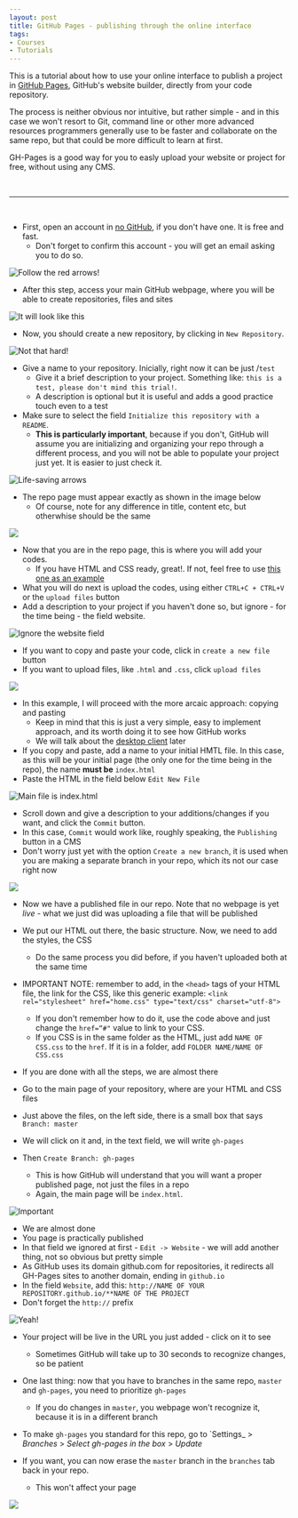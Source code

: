 ```yaml
---
layout: post
title: GitHub Pages - publishing through the online interface
tags:
- Courses
- Tutorials
---
```


This is a tutorial about how to use your online interface to publish a project in [GitHub Pages](https://pages.github.com/), GitHub's
website builder, directly from your code repository.

The process is neither obvious nor intuitive, but rather simple - and in this case we won't resort to Git, command line or other more
advanced resources programmers generally use to be faster and collaborate on the same repo, but that could be more difficult to learn
at first.

GH-Pages is a good way for you to easly upload your website or project for free, without using any CMS.

<br>

- - -
<br>

* First, open an account in [no GitHub][5], if you don't have one. It is free and fast.
  * Don't forget to confirm this account - you will get an email asking you to do so.

![Follow the red arrows!][6]

* After this step, access your main GitHub webpage, where you will be able to create repositories, files and sites


![It will look like this][7]

* Now, you should create a new repository, by clicking in `New Repository`.


![Not that hard!][8]

* Give a name to your repository. Inicially, right now it can be just /`test`
  * Give it a brief description to your project. Something like: `this is a test, please don't mind this trial!`.
  * A description is optional but it is useful and adds a good practice touch even to a test
* Make sure to select the field `Initialize this repository with a README`.
  * **This is particularly important**, because if you don't, GitHub will assume you are initializing and
  organizing your repo through a different process, and you will not be able to populate your project just yet.
  It is easier to just check it.


![Life-saving arrows][9]

* The repo page must appear exactly as shown in the image below
  * Of course, note for any difference in title, content etc, but otherwhise should be the same


![][10]

* Now that you are in the repo page, this is where you will add your codes.
  * If you have HTML and CSS ready, great!. If not, feel free to use [this one as an example](https://github.com/voltdatalab/template-courses)
* What you will do next is upload the codes, using either `CTRL+C + CTRL+V` or the `upload files` button
* Add a description to your project if you haven't done so, but ignore - for the time being - the field website.


![Ignore the website field][11]

* If you want to copy and paste your code, click in `create a new file` button
* If you want to upload files, like `.html` and `.css`, click `upload files`




![][12]

* In this example, I will proceed with the more arcaic approach: copying and pasting
  * Keep in mind that this is just a very simple, easy to implement approach, and its worth doing it to see how GitHub works
  * We will talk about the [desktop client](https://desktop.github.com/) later
* If you copy and paste, add a name to your initial HMTL file. In this case, as this will be your initial page
(the only one for the time being in the repo), the name **must be** `index.html`
* Paste the HTML in the field below `Edit New File`

![Main file is <em>index.html</em>][13]

* Scroll down and give a description to your additions/changes if you want, and click the `Commit` button.
* In this case, `Commit` would work like, roughly speaking, the `Publishing` button in a CMS
* Don't worry just yet with the option `Create a new branch`, it is used when you are making a separate branch in your repo,
which its not our case right now


![][14]

* Now we have a published file in our repo. Note that no webpage is yet *live* - what we just did was uploading a file that
will be published
* We put our HTML out there, the basic structure. Now, we need to add the styles, the CSS
  * Do the same process you did before, if you haven't uploaded both at the same time
* IMPORTANT NOTE: remember to add, in the `<head>` tags of your HTML file, the link for the CSS, like this generic example:
`<link rel="stylesheet" href="home.css" type="text/css" charset="utf-8">`
  * If you don't remember how to do it, use the code above and just change the `href=“#"` value to link to your CSS.
  * If you CSS is in the same folder as the HTML, just add `NAME OF CSS.css` to the `href`. If it is in a folder, add `FOLDER NAME/NAME OF CSS.css`


* If you are done with all the steps, we are almost there
* Go to the main page of your repository, where are your HTML and CSS files
* Just above the files, on the left side, there is a small box that says `Branch: master`
* We will click on it and, in the text field, we will write `gh-pages`
* Then `Create Branch: gh-pages`
  * This is how GitHub will understand that you will want a proper published page, not just the files in a repo
  * Again, the main page will be `index.html`.


![Important][15]

* We are almost done
* You page is practically published
* In that field we ignored at first - `Edit -> Website` - we will add another thing, not so obvious but pretty simple
* As GitHub uses its domain github.com for repositories, it redirects all GH-Pages sites to another domain, ending in `github.io`
* In the field `Website`, add this: `http://NAME OF YOUR REPOSITORY.github.io/**NAME OF THE PROJECT`
* Don't forget the `http://` prefix

![Yeah!][16]

* Your project will be live in the URL you just added - click on it to see
  * Sometimes GitHub will take up to 30 seconds to recognize changes, so be patient

* One last thing: now that you have to branches in the same repo, `master` and `gh-pages`, you need to prioritize `gh-pages`
  * If you do changes in `master`, you webpage won't recognize it, because it is in a different branch

* To make `gh-pages` you standard for this repo, go to `Settings_ > _Branches_ > _Select gh-pages in the box_ > _Update_
* If you want, you can now erase the `master` branch in the `branches` tab back in your repo.
  * This won't affect your page

![][17]

[5]: http://github.com
[6]: https://c1.staticflickr.com/1/719/22346475599_db39a9422d_z.jpg
[7]: https://c1.staticflickr.com/1/607/22544467521_46c261e0cd_z.jpg
[8]: https://c2.staticflickr.com/6/5636/22507327496_b147043129_o.png
[9]: https://c2.staticflickr.com/6/5655/22345977598_c7a2a5f6c3_z.jpg
[10]: https://c2.staticflickr.com/6/5739/22345360900_9b698a4ffa_z.jpg
[11]: https://c1.staticflickr.com/1/690/22519805902_c437a365f6_z.jpg
[12]: https://c1.staticflickr.com/1/590/22533313525_b7fc3c1a3d_o.png
[13]: https://c2.staticflickr.com/6/5768/22507327876_fc823a3103_o.png
[14]: https://c2.staticflickr.com/6/5677/22507327956_9550904276_b.jpg
[15]: https://c2.staticflickr.com/6/5720/22519803312_2c0f356197_o.png
[16]: https://c1.staticflickr.com/1/658/22519803402_5213812875_b.jpg
[17]: https://c1.staticflickr.com/1/733/21910569724_eb3275bddf_b.jpg
